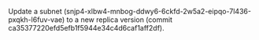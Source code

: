 Update a subnet (snjp4-xlbw4-mnbog-ddwy6-6ckfd-2w5a2-eipqo-7l436-pxqkh-l6fuv-vae) to a new replica version (commit ca35377220efd5efb1f5944e34c4d6caf1aff2df).
